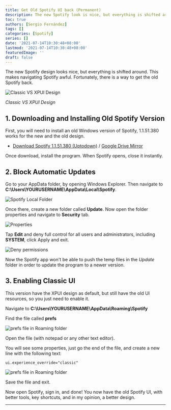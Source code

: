 ```yaml
---
title: Get Old Spotify UI back (Permanent)
description: The new Spotify look is nice, but everything is shifted around. This makes navigating Spotify awful. Fortunately, there is a way to get the old Spotify back.
toc: true
authors: [Sergio Fernández]
tags: []
categories: [Spotify]
series: []
date: '2021-07-14T10:30:48+08:00'
lastmod: '2021-07-14T10:30:48+08:00'
featuredImage: ''
draft: false
---
```

The new Spotify design looks nice, but everything is shifted around. This makes navigating Spotify awful. Fortunately, there is a way to get the old Spotify back.

<img src="/posts/images/spotify/classicVSxpui.png" alt="Classic VS XPUI Design" >

*Classic VS XPUI Design*

## 1. Downloading and Installing Old Spotify Version
First, you will need to install an old Windows version of Spotify, 1.1.51.380 works for the new and the old design.

* [Download Spotify 1.1.51.380 (Uptodown)](https://spotify.en.uptodown.com/windows/download/3173791) / [Google Drive Mirror](https://drive.google.com/file/d/1Le-xGlZvI9ZN9we46QSSU4mWgReXyBnm/view?usp=sharing)

Once download, install the program. When Spotify opens, close it instantly.

## 2. Block Automatic Updates

Go to your AppData folder, by opening Windows Explorer. Then navigate to **C:\Users\YOURUSERNAME\AppData\Local\Spotify**.

<img src="/posts/images/spotify/local.png" alt="Spotify Local Folder" >

Once there, create a new folder called **Update**. Now open the folder properties and navigate to **Security** tab.

<img src="/posts/images/spotify/props.png" alt="Properties" >

Tap **Edit** and deny full control for all users and administrators, including **SYSTEM**, click Apply and exit.

<img src="/posts/images/spotify/denying.png" alt="Deny permissions" >

Now the Spotify app won't be able to push the temp files in the *Update* folder in order to update the program to a newer version.

## 3. Enabling Classic UI

This version have the XPUI design as default, but still have the old UI resources, so you just need to enable it.

Navigate to **C:\Users\YOURUSERNAME\AppData\Roaming\Spotify**

Find the file called **prefs**

<img src="/posts/images/spotify/roaming_folder.png" alt="prefs file in Roaming folder" >

Open the file (with notepad or any other text editor).

You will see some properties, just go the end of the file, and create a new line with the following text:

```prefs
ui.experience_override="classic"
```

<img src="/posts/images/spotify/prefs.png" alt="prefs file in Roaming folder" >

Save the file and exit.

Now open Spotify, sign in, and done! You now have the old Spotify UI, with better tools, key shortcuts, and in my opinion, a better design.

-------
